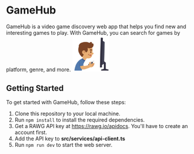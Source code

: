 # GameHub

GameHub is a video game discovery web app that helps you find new and interesting games to play. With GameHub, you can search for games by platform, genre, and more.
<img src="/public/logoRepo.png" width="100px">

## Getting Started

To get started with GameHub, follow these steps:

1. Clone this repository to your local machine.
2. Run `npm install` to install the required dependencies.
3. Get a RAWG API key at https://rawg.io/apidocs. You'll have to create an account first.
4. Add the API key to **src/services/api-client.ts**
5. Run `npm run dev` to start the web server.
